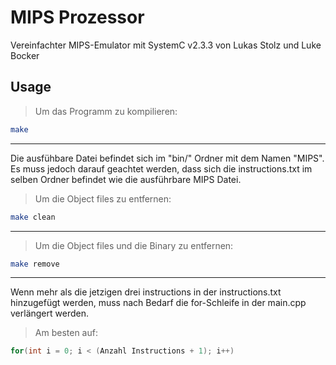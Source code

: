 # MIPS Prozessor

Vereinfachter MIPS-Emulator mit SystemC v2.3.3 von Lukas Stolz und Luke Bocker

## Usage

> Um das Programm zu kompilieren:
```bash
make
```
***
Die ausfühbare Datei befindet sich im "bin/" Ordner mit dem Namen "MIPS".
Es muss jedoch darauf geachtet werden, dass sich die instructions.txt im selben Ordner befindet wie die ausführbare MIPS Datei.

> Um die Object files zu entfernen:
```bash
make clean
```
***
> Um die Object files und die Binary zu entfernen:
```bash
make remove
```
***
Wenn mehr als die jetzigen drei instructions in der instructions.txt hinzugefügt werden, muss nach Bedarf die for-Schleife in der main.cpp verlängert werden.
> Am besten auf:
```C++
for(int i = 0; i < (Anzahl Instructions + 1); i++)
```